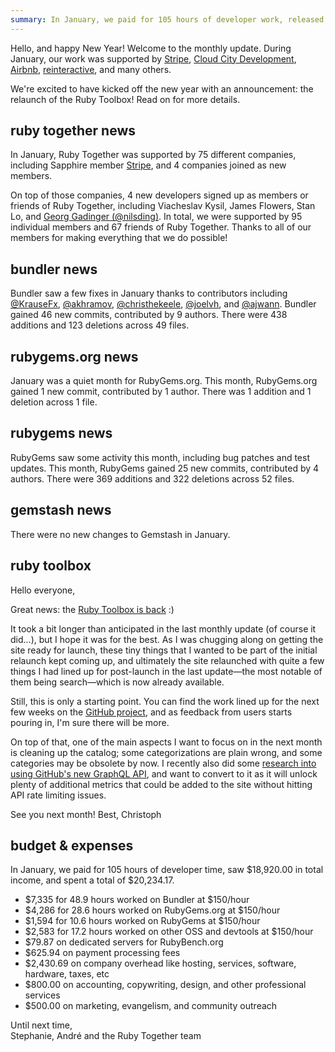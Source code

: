 ```yaml
---
summary: In January, we paid for 105 hours of developer work, released bug fixes in Bundler and RubyGems, and relaunched Ruby Toolbox.
---
```


Hello, and happy New Year! Welcome to the monthly update. During January, our work was supported by [Stripe](https://stripe.com), [Cloud City Development](http://www.cloudcity.io), [Airbnb](http://airbnb.com), [reinteractive](https://reinteractive.com/), and many others.

We're excited to have kicked off the new year with an announcement: the relaunch of the Ruby Toolbox! Read on for more details.

## ruby together news

In January, Ruby Together was supported by 75 different companies, including Sapphire member [Stripe](https://stripe.com), and 4 companies joined as new members.

On top of those companies, 4 new developers signed up as members or friends of Ruby Together, including Viacheslav Kysil, James Flowers, Stan Lo, and [Georg Gadinger (@nilsding)](https://twitter.com/nilsding). In total, we were supported by 95 individual members and 67 friends of Ruby Together. Thanks to all of our members for making everything that we do possible!


## bundler news

Bundler saw a few fixes in January thanks to contributors including [@KrauseFx](https://www.github.com/KrauseFx), [@akhramov](https://github.com/akhramov), [@christhekeele](https://github.com/christhekeele), [@joelvh](https://github.com/joelvh), and [@ajwann](https://github.com/ajwann). Bundler gained 46 new commits, contributed by 9 authors. There were 438 additions and 123 deletions across 49 files.

## rubygems.org news

January was a quiet month for RubyGems.org. This month, RubyGems.org gained 1 new commit, contributed by 1 author. There was 1 addition and 1 deletion across 1 file.

## rubygems news

RubyGems saw some activity this month, including bug patches and test updates. This month, RubyGems gained 25 new commits, contributed by 4 authors. There were 369 additions and 322 deletions across 52 files.

## gemstash news

There were no new changes to Gemstash in January.

## ruby toolbox

Hello everyone,

Great news: the [Ruby Toolbox is back](https://www.ruby-toolbox.com/blog/2018-02-01/lets-push-things-forward) :)

It took a bit longer than anticipated in the last monthly update (of course it did...), but I hope it was for the best. As I was chugging along on getting the site ready for launch, these tiny things that I wanted to be part of the initial relaunch kept coming up, and ultimately the site relaunched with quite a few things I had lined up for post-launch in the last update—the most notable of them being search—which is now already available.

Still, this is only a starting point. You can find the work lined up for the next few weeks on the [GitHub project](https://github.com/rubytoolbox/rubytoolbox/projects/1), and as feedback from users starts pouring in, I'm sure there will be more.

On top of that, one of the main aspects I want to focus on in the next month is cleaning up the catalog; some categorizations are plain wrong, and some categories may be obsolete by now. I recently also did some [research into using GitHub's new GraphQL API](https://github.com/rubytoolbox/rubytoolbox/pull/94), and want to convert to it as it will unlock plenty of additional metrics that could be added to the site without hitting API rate limiting issues.

See you next month! 
Best,
Christoph

## budget &amp; expenses

In January, we paid for 105 hours of developer time, saw $18,920.00 in total income, and spent a total of $20,234.17.

* $7,335 for 48.9 hours worked on Bundler at $150/hour
* $4,286 for 28.6 hours worked on RubyGems.org at $150/hour
* $1,594 for 10.6 hours worked on RubyGems at $150/hour
* $2,583 for 17.2 hours worked on other OSS and devtools at $150/hour
* $79.87 on dedicated servers for RubyBench.org
* $625.94 on payment processing fees
* $2,430.69 on company overhead like hosting, services, software, hardware, taxes, etc
* $800.00 on accounting, copywriting, design, and other professional services
* $500.00 on marketing, evangelism, and community outreach

Until next time,<br>
Stephanie, André and the Ruby Together team